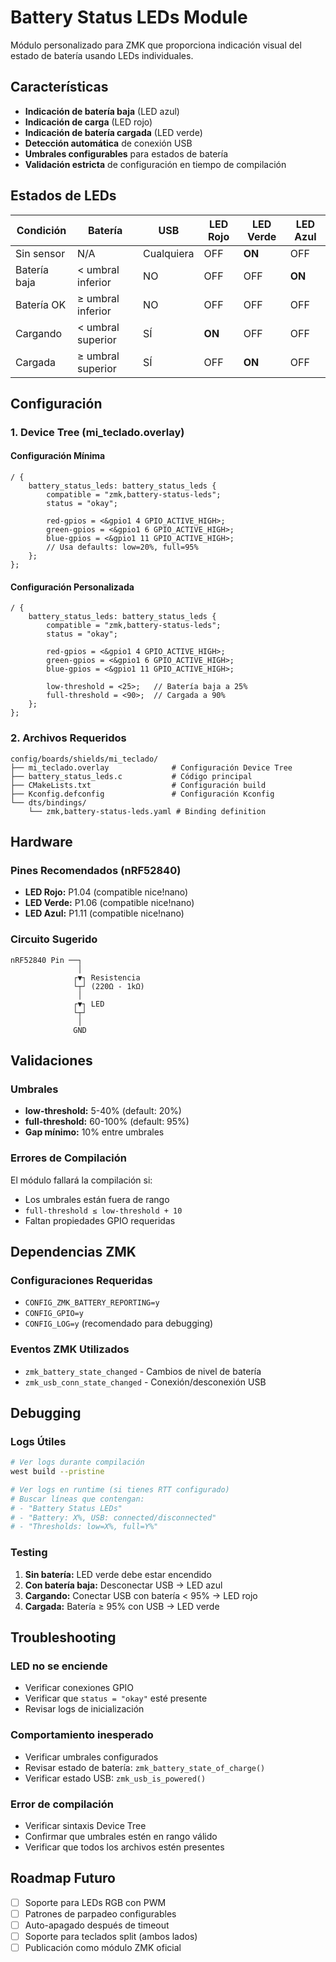 # Battery Status LEDs Module

Módulo personalizado para ZMK que proporciona indicación visual del estado de batería usando LEDs individuales.

## Características

- **Indicación de batería baja** (LED azul)
- **Indicación de carga** (LED rojo)  
- **Indicación de batería cargada** (LED verde)
- **Detección automática** de conexión USB
- **Umbrales configurables** para estados de batería
- **Validación estricta** de configuración en tiempo de compilación

## Estados de LEDs

| Condición | Batería | USB | LED Rojo | LED Verde | LED Azul |
|-----------|---------|-----|----------|-----------|----------|
| Sin sensor | N/A | Cualquiera | OFF | **ON** | OFF |
| Batería baja | < umbral inferior | NO | OFF | OFF | **ON** |
| Batería OK | ≥ umbral inferior | NO | OFF | OFF | OFF |
| Cargando | < umbral superior | SÍ | **ON** | OFF | OFF |
| Cargada | ≥ umbral superior | SÍ | OFF | **ON** | OFF |

## Configuración

### 1. Device Tree (mi_teclado.overlay)

#### Configuración Mínima
```devicetree
/ {
    battery_status_leds: battery_status_leds {
        compatible = "zmk,battery-status-leds";
        status = "okay";
        
        red-gpios = <&gpio1 4 GPIO_ACTIVE_HIGH>;
        green-gpios = <&gpio1 6 GPIO_ACTIVE_HIGH>;
        blue-gpios = <&gpio1 11 GPIO_ACTIVE_HIGH>;
        // Usa defaults: low=20%, full=95%
    };
};
```

#### Configuración Personalizada
```devicetree
/ {
    battery_status_leds: battery_status_leds {
        compatible = "zmk,battery-status-leds";
        status = "okay";
        
        red-gpios = <&gpio1 4 GPIO_ACTIVE_HIGH>;
        green-gpios = <&gpio1 6 GPIO_ACTIVE_HIGH>;
        blue-gpios = <&gpio1 11 GPIO_ACTIVE_HIGH>;
        
        low-threshold = <25>;   // Batería baja a 25%
        full-threshold = <90>;  // Cargada a 90%
    };
};
```

### 2. Archivos Requeridos

```
config/boards/shields/mi_teclado/
├── mi_teclado.overlay              # Configuración Device Tree
├── battery_status_leds.c           # Código principal
├── CMakeLists.txt                  # Configuración build
├── Kconfig.defconfig               # Configuración Kconfig
└── dts/bindings/
    └── zmk,battery-status-leds.yaml # Binding definition
```

## Hardware

### Pines Recomendados (nRF52840)
- **LED Rojo:** P1.04 (compatible nice!nano)
- **LED Verde:** P1.06 (compatible nice!nano)  
- **LED Azul:** P1.11 (compatible nice!nano)

### Circuito Sugerido
```
nRF52840 Pin ──┐
               │
              ┌▼┐ Resistencia 
              └┬┘ (220Ω - 1kΩ)
               │
              ┌▼┐ LED
              └┬┘
               │
              GND
```

## Validaciones

### Umbrales
- **low-threshold:** 5-40% (default: 20%)
- **full-threshold:** 60-100% (default: 95%)
- **Gap mínimo:** 10% entre umbrales

### Errores de Compilación
El módulo fallará la compilación si:
- Los umbrales están fuera de rango
- `full-threshold ≤ low-threshold + 10`
- Faltan propiedades GPIO requeridas

## Dependencias ZMK

### Configuraciones Requeridas
- `CONFIG_ZMK_BATTERY_REPORTING=y`
- `CONFIG_GPIO=y`
- `CONFIG_LOG=y` (recomendado para debugging)

### Eventos ZMK Utilizados
- `zmk_battery_state_changed` - Cambios de nivel de batería
- `zmk_usb_conn_state_changed` - Conexión/desconexión USB

## Debugging

### Logs Útiles
```bash
# Ver logs durante compilación
west build --pristine

# Ver logs en runtime (si tienes RTT configurado)
# Buscar líneas que contengan:
# - "Battery Status LEDs"
# - "Battery: X%, USB: connected/disconnected"
# - "Thresholds: low=X%, full=Y%"
```

### Testing
1. **Sin batería:** LED verde debe estar encendido
2. **Con batería baja:** Desconectar USB → LED azul
3. **Cargando:** Conectar USB con batería < 95% → LED rojo  
4. **Cargada:** Batería ≥ 95% con USB → LED verde

## Troubleshooting

### LED no se enciende
- Verificar conexiones GPIO
- Verificar que `status = "okay"` esté presente
- Revisar logs de inicialización

### Comportamiento inesperado
- Verificar umbrales configurados
- Revisar estado de batería: `zmk_battery_state_of_charge()`
- Verificar estado USB: `zmk_usb_is_powered()`

### Error de compilación
- Verificar sintaxis Device Tree
- Confirmar que umbrales estén en rango válido
- Verificar que todos los archivos estén presentes

## Roadmap Futuro

- [ ] Soporte para LEDs RGB con PWM
- [ ] Patrones de parpadeo configurables  
- [ ] Auto-apagado después de timeout
- [ ] Soporte para teclados split (ambos lados)
- [ ] Publicación como módulo ZMK oficial